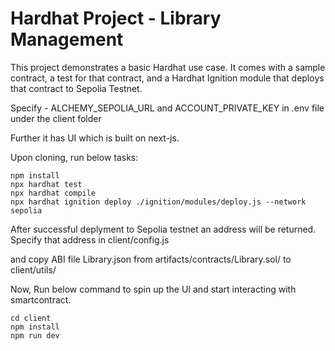 # Hardhat Project - Library Management

This project demonstrates a basic Hardhat use case. It comes with a sample contract, a test for that contract, and a Hardhat Ignition module that deploys that contract to Sepolia Testnet.

Specify - ALCHEMY_SEPOLIA_URL and ACCOUNT_PRIVATE_KEY in .env file under the client folder

Further it has UI which is built on next-js.

Upon cloning, run below tasks:

```shell
npm install
npx hardhat test
npx hardhat compile
npx hardhat ignition deploy ./ignition/modules/deploy.js --network sepolia
```
After successful deplyment to Sepolia testnet an address will be returned. Specify that address in client/config.js

and copy ABI file Library.json from artifacts/contracts/Library.sol/ to client/utils/

Now, Run below command to spin up the UI and start interacting with smartcontract.

```shell
cd client
npm install
npm run dev
```